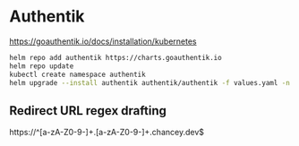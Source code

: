 # Authentik

https://goauthentik.io/docs/installation/kubernetes

```bash
helm repo add authentik https://charts.goauthentik.io
helm repo update
kubectl create namespace authentik
helm upgrade --install authentik authentik/authentik -f values.yaml -n authentik
```

## Redirect URL regex drafting

https://^[a-zA-Z0-9-]+\.[a-zA-Z0-9-]+\.chancey\.dev$